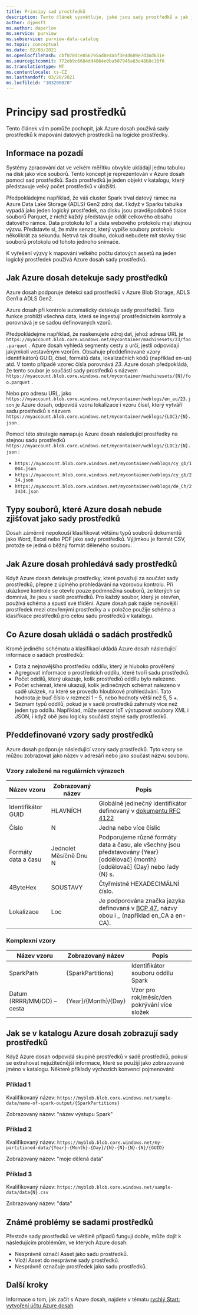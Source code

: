 ```yaml
---
title: Principy sad prostředků
description: Tento článek vysvětluje, jaké jsou sady prostředků a jak je Azure dosah vytvoří.
author: djpmsft
ms.author: daperlov
ms.service: purview
ms.subservice: purview-data-catalog
ms.topic: conceptual
ms.date: 02/03/2021
ms.openlocfilehash: cbf070dce056795ad8e4a5f3e4d609e7d36d631e
ms.sourcegitcommit: 772eb9c6684dd4864e0ba507945a83e48b8c16f0
ms.translationtype: MT
ms.contentlocale: cs-CZ
ms.lasthandoff: 03/20/2021
ms.locfileid: "103200820"
---
```

# <a name="understanding-resource-sets"></a>Principy sad prostředků

Tento článek vám pomůže pochopit, jak Azure dosah používá sady prostředků k mapování datových prostředků na logické prostředky.
## <a name="background-info"></a>Informace na pozadí

Systémy zpracování dat ve velkém měřítku obvykle ukládají jednu tabulku na disk jako více souborů. Tento koncept je reprezentován v Azure dosah pomocí sad prostředků. Sada prostředků je jeden objekt v katalogu, který představuje velký počet prostředků v úložišti.

Předpokládejme například, že váš cluster Spark trval datový rámec na Azure Data Lake Storage (ADLS) Gen2 zdroj dat. I když v Sparku tabulka vypadá jako jeden logický prostředek, na disku jsou pravděpodobně tisíce souborů Parquet, z nichž každý představuje oddíl celkového obsahu datového rámce. Data protokolu IoT a data webového protokolu mají stejnou výzvu. Představte si, že máte senzor, který vypíše soubory protokolu několikrát za sekundu. Netrvá tak dlouho, dokud nebudete mít stovky tisíc souborů protokolu od tohoto jednoho snímače.

K vyřešení výzvy k mapování velkého počtu datových assetů na jeden logický prostředek používá Azure dosah sady prostředků.

## <a name="how-azure-purview-detects-resource-sets"></a>Jak Azure dosah detekuje sady prostředků

Azure dosah podporuje detekci sad prostředků v Azure Blob Storage, ADLS Gen1 a ADLS Gen2.

Azure dosah při kontrole automaticky detekuje sady prostředků. Tato funkce prohlíží všechna data, která se ingestují prostřednictvím kontroly a porovnává je se sadou definovaných vzorů.

Předpokládejme například, že naskenujete zdroj dat, jehož adresa URL je `https://myaccount.blob.core.windows.net/mycontainer/machinesets/23/foo.parquet` . Azure dosah vyhledá segmenty cesty a určí, jestli odpovídají jakýmkoli vestavěným vzorům. Obsahuje předdefinované vzory identifikátorů GUID, čísel, formátů data, lokalizačních kódů (například en-us) atd. V tomto případě vzorec čísla porovnává *23*. Azure dosah předpokládá, že tento soubor je součástí sady prostředků s názvem `https://myaccount.blob.core.windows.net/mycontainer/machinesets/{N}/foo.parquet` .

Nebo pro adresu URL, jako `https://myaccount.blob.core.windows.net/mycontainer/weblogs/en_au/23.json` je Azure dosah, odpovídá vzoru lokalizace i vzoru čísel, který vytváří sadu prostředků s názvem `https://myaccount.blob.core.windows.net/mycontainer/weblogs/{LOC}/{N}.json` .

Pomocí této strategie namapuje Azure dosah následující prostředky na stejnou sadu prostředků `https://myaccount.blob.core.windows.net/mycontainer/weblogs/{LOC}/{N}.json` :

- `https://myaccount.blob.core.windows.net/mycontainer/weblogs/cy_gb/1004.json`
- `https://myaccount.blob.core.windows.net/mycontainer/weblogs/cy_gb/234.json`
- `https://myaccount.blob.core.windows.net/mycontainer/weblogs/de_Ch/23434.json`

## <a name="file-types-that-azure-purview-will-not-detect-as-resource-sets"></a>Typy souborů, které Azure dosah nebude zjišťovat jako sady prostředků

Dosah záměrně nepokouší klasifikovat většinu typů souborů dokumentů jako Word, Excel nebo PDF jako sady prostředků. Výjimkou je formát CSV, protože se jedná o běžný formát děleného souboru.

## <a name="how-azure-purview-scans-resource-sets"></a>Jak Azure dosah prohledává sady prostředků

Když Azure dosah detekuje prostředky, které považují za součást sady prostředků, přepne z úplného prohledávání na vzorovou kontrolu. Při ukázkové kontrole se otevře pouze podmnožina souborů, ze kterých se domnívá, že jsou v sadě prostředků. Pro každý soubor, který je otevřen, používá schéma a spustí své třídění. Azure dosah pak najde nejnovější prostředek mezi otevřenými prostředky a v položce použije schéma a klasifikace prostředků pro celou sadu prostředků v katalogu.

## <a name="what-azure-purview-stores-about-resource-sets"></a>Co Azure dosah ukládá o sadách prostředků

Kromě jediného schématu a klasifikací ukládá Azure dosah následující informace o sadách prostředků:

- Data z nejnovějšího prostředku oddílu, který je hluboko prověřený
- Agregovat informace o prostředcích oddílu, které tvoří sadu prostředků.
- Počet oddílů, který ukazuje, kolik prostředků oddílu bylo nalezeno.
- Počet schémat, které ukazují, kolik jedinečných schémat nalezeno v sadě ukázek, na které se provedlo hloubkové prohledávání. Tato hodnota je buď číslo v rozmezí 1 – 5, nebo hodnoty větší než 5, 5 +.
- Seznam typů oddílů, pokud je v sadě prostředků zahrnutý více než jeden typ oddílu. Například, může senzor IoT výstupovat soubory XML i JSON, i když obě jsou logicky součástí stejné sady prostředků.

## <a name="built-in-resource-set-patterns"></a>Předdefinované vzory sady prostředků

Azure dosah podporuje následující vzory sady prostředků. Tyto vzory se můžou zobrazovat jako název v adresáři nebo jako součást názvu souboru.
### <a name="regex-based-patterns"></a>Vzory založené na regulárních výrazech

| Název vzoru | Zobrazovaný název | Popis |
|--------------|--------------|-------------|
| Identifikátor GUID         | HLAVNÍCH       | Globálně jedinečný identifikátor definovaný v [dokumentu RFC 4122](https://tools.ietf.org/html/rfc4122) |
| Číslo       | N          | Jedna nebo více číslic |
| Formáty data a času | Jednolet Měsíčně Dnu N     | Podporujeme různé formáty data a času, ale všechny jsou představovány {Year} [oddělovač] {month} [oddělovač] {Day} nebo řady {N} s. |
| 4ByteHex     | SOUSTAVY        | Čtyřmístné HEXADECIMÁLNÍ číslo. |
| Lokalizace | Loc        | Je podporována značka jazyka definovaná v [BCP 47](https://tools.ietf.org/html/bcp47), názvy obou i _ (například en_CA a en-CA). |

### <a name="complex-patterns"></a>Komplexní vzory

| Název vzoru | Zobrazovaný název | Popis |
|--------------|--------------|-------------|
| SparkPath    | {SparkPartitions} | Identifikátor souboru oddílu Spark |
| Datum (RRRR/MM/DD) – cesta  | {Year}/{Month}/{Day} | Vzor pro rok/měsíc/den pokrývání více složek |


## <a name="how-resource-sets-are-displayed-in-the-azure-purview-catalog"></a>Jak se v katalogu Azure dosah zobrazují sady prostředků

Když Azure dosah odpovídá skupině prostředků v sadě prostředků, pokusí se extrahovat nejužitečnější informace, které se použijí jako zobrazované jméno v katalogu. Některé příklady výchozích konvencí pojmenování: 

### <a name="example-1"></a>Příklad 1

Kvalifikovaný název: `https://myblob.blob.core.windows.net/sample-data/name-of-spark-output/{SparkPartitions}`

Zobrazovaný název: "název výstupu Spark"

### <a name="example-2"></a>Příklad 2

Kvalifikovaný název: `https://myblob.blob.core.windows.net/my-partitioned-data/{Year}-{Month}-{Day}/{N}-{N}-{N}-{N}/{GUID}`

Zobrazovaný název: "moje dělená data"

### <a name="example-3"></a>Příklad 3

Kvalifikovaný název: `https://myblob.blob.core.windows.net/sample-data/data{N}.csv`

Zobrazovaný název: "data"

## <a name="known-issues-with-resource-sets"></a>Známé problémy se sadami prostředků

Přestože sady prostředků ve většině případů fungují dobře, může dojít k následujícím problémům, ve kterých Azure dosah:

- Nesprávně označí Asset jako sadu prostředků.
- Vloží Asset do nesprávné sady prostředků.
- Nesprávně označuje prostředek jako sadu prostředků.

## <a name="next-steps"></a>Další kroky

Informace o tom, jak začít s Azure dosah, najdete v tématu [rychlý Start: vytvoření účtu Azure dosah](create-catalog-portal.md).
